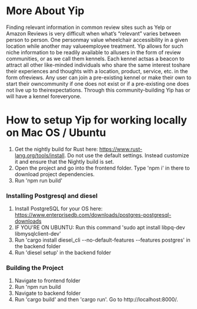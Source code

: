 <h1>More About Yip</h1>
Finding relevant information in common review sites such as Yelp or Amazon Reviews is very difficult when what’s “relevant” varies between person to person. One personmay value wheelchair accessibility in a given location while another may valueemployee treatment. ​Yip​ allows for such niche information to be readily available to allusers in the form of review communities, or as we call them kennels. Each kennel actsas a beacon to attract all other like-minded individuals who share the same interest toshare their experiences and thoughts with a location, product, service, etc. in the form ofreviews. Any user can join a pre-existing kennel or make their own to start their owncommunity if one does not exist or if a pre-existing one does not live up to theirexpectations. Through this community-building ​Yip​ has or will have a kennel foreveryone.

<h1>How to setup Yip for working locally on Mac OS / Ubuntu</h1>

1. Get the nightly build for Rust here: https://www.rust-lang.org/tools/install. Do not use the default settings. Instead customize it and ensure that the Nightly build is set.
2. Open the project and go into the frontend folder. Type 'npm i' in there to download project dependencies.
3. Run 'npm run build'

<h3>Installing Postgresql and diesel</h3>

1. Install PostgreSQL for your OS here: https://www.enterprisedb.com/downloads/postgres-postgresql-downloads
2. IF YOU'RE ON UBUNTU: Run this command 'sudo apt install libpq-dev libmysqlclient-dev'
3. Run 'cargo install diesel_cli --no-default-features --features postgres' in the backend folder
4. Run 'diesel setup' in the backend folder

<h3>Building the Project </h3>

1. Navigate to frontend folder
3. Run 'npm run build
5. Navigate to backend folder
6. Run 'cargo build' and then 'cargo run'. Go to http://localhost:8000/.
